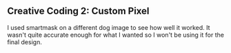 ## Creative Coding 2: Custom Pixel

I used smartmask on a different dog image to see how well it worked. It wasn't quite accurate enough for what I wanted so I won't be using it for the final design.

